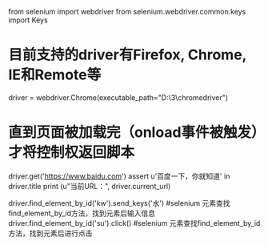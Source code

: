 from selenium import webdriver
from selenium.webdriver.common.keys import Keys

# 目前支持的driver有Firefox, Chrome, IE和Remote等
driver = webdriver.Chrome(executable_path="D:\\3\\chromedriver")
# 直到页面被加载完（onload事件被触发）才将控制权返回脚本
driver.get('https://www.baidu.com')
assert u'百度一下，你就知道' in driver.title
print (u"当前URL：", driver.current_url)

driver.find_element_by_id('kw').send_keys('水')
#selenium 元素查找find_element_by_id方法，找到元素后输入信息
driver.find_element_by_id('su').click()
#selenium 元素查找find_element_by_id方法，找到元素后进行点击
